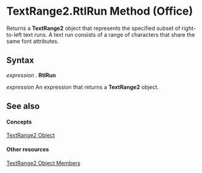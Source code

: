 
# TextRange2.RtlRun Method (Office)

Returns a  **TextRange2** object that represents the specified subset of right-to-left text runs. A text run consists of a range of characters that share the same font attributes.


## Syntax

 _expression_ . **RtlRun**

 _expression_ An expression that returns a **TextRange2** object.


## See also


#### Concepts


[TextRange2 Object](a6a59c9b-9b64-c1e2-2e98-a1f99025c877.md)
#### Other resources


[TextRange2 Object Members](26daffff-b9ef-fd94-f5b7-ed3a09840cb6.md)

